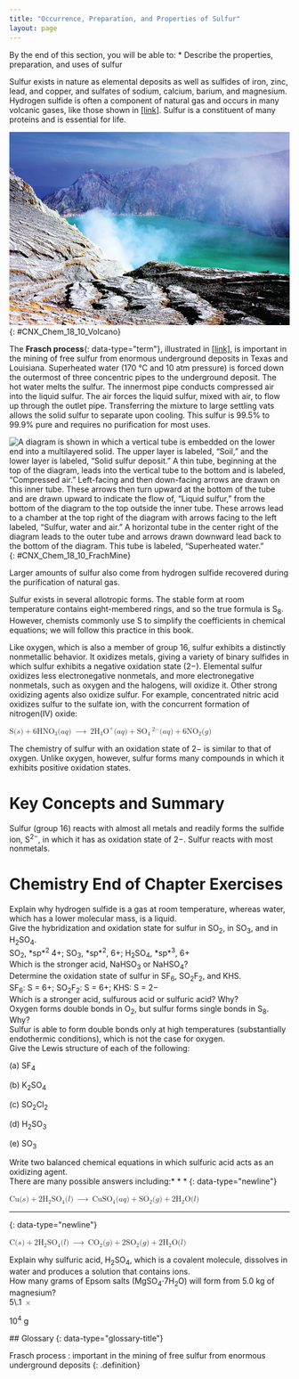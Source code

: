 ```yaml
---
title: "Occurrence, Preparation, and Properties of Sulfur"
layout: page
---
```



<div data-type="abstract" markdown="1">
By the end of this section, you will be able to:
* Describe the properties, preparation, and uses of sulfur

</div>

Sulfur exists in nature as elemental deposits as well as sulfides of iron, zinc, lead, and copper, and sulfates of sodium, calcium, barium, and magnesium. Hydrogen sulfide is often a component of natural gas and occurs in many volcanic gases, like those shown in [\[link\]](#CNX_Chem_18_10_Volcano). Sulfur is a constituent of many proteins and is essential for life.

 ![A lake is shown surrounded by rocky, mountainous peaks. A white vapor rises from the ground near the lake.](../resources/CNX_Chem_18_10_Volcano.jpg "Volcanic gases contain hydrogen sulfide. (credit: Daniel Julie/Wikimedia Commons)"){: #CNX_Chem_18_10_Volcano}

The **Frasch process**{: data-type="term"}, illustrated in [\[link\]](#CNX_Chem_18_10_FrachMine), is important in the mining of free sulfur from enormous underground deposits in Texas and Louisiana. Superheated water (170 °C and 10 atm pressure) is forced down the outermost of three concentric pipes to the underground deposit. The hot water melts the sulfur. The innermost pipe conducts compressed air into the liquid sulfur. The air forces the liquid sulfur, mixed with air, to flow up through the outlet pipe. Transferring the mixture to large settling vats allows the solid sulfur to separate upon cooling. This sulfur is 99.5% to 99.9% pure and requires no purification for most uses.

 ![A diagram is shown in which a vertical tube is embedded on the lower end into a multilayered solid. The upper layer is labeled, &#x201C;Soil,&#x201D; and the lower layer is labeled, &#x201C;Solid sulfur deposit.&#x201D; A thin tube, beginning at the top of the diagram, leads into the vertical tube to the bottom and is labeled, &#x201C;Compressed air.&#x201D; Left-facing and then down-facing arrows are drawn on this inner tube. These arrows then turn upward at the bottom of the tube and are drawn upward to indicate the flow of, &#x201C;Liquid sulfur,&#x201D; from the bottom of the diagram to the top outside the inner tube. These arrows lead to a chamber at the top right of the diagram with arrows facing to the left labeled, &#x201C;Sulfur, water and air.&#x201D; A horizontal tube in the center right of the diagram leads to the outer tube and arrows drawn downward lead back to the bottom of the diagram. This tube is labeled, &#x201C;Superheated water.&#x201D;](../resources/CNX_Chem_18_10_FrachMine.jpg "The Frasch process is used to mine sulfur from underground deposits."){: #CNX_Chem_18_10_FrachMine}

Larger amounts of sulfur also come from hydrogen sulfide recovered during the purification of natural gas.

Sulfur exists in several allotropic forms. The stable form at room temperature contains eight-membered rings, and so the true formula is S<sub>8</sub>. However, chemists commonly use S to simplify the coefficients in chemical equations; we will follow this practice in this book.

Like oxygen, which is also a member of group 16, sulfur exhibits a distinctly nonmetallic behavior. It oxidizes metals, giving a variety of binary sulfides in which sulfur exhibits a negative oxidation state (2−). Elemental sulfur oxidizes less electronegative nonmetals, and more electronegative nonmetals, such as oxygen and the halogens, will oxidize it. Other strong oxidizing agents also oxidize sulfur. For example, concentrated nitric acid oxidizes sulfur to the sulfate ion, with the concurrent formation of nitrogen(IV) oxide:

<div data-type="equation" class="equation">
<math xmlns="http://www.w3.org/1998/Math/MathML"><mrow><mtext>S</mtext><mo stretchy="false">(</mo><mi>s</mi><mo stretchy="false">)</mo><mo>+</mo><mn>6</mn><msub><mrow><mtext>HNO</mtext></mrow><mn>3</mn></msub><mo stretchy="false">(</mo><mi>a</mi><mi>q</mi><mo stretchy="false">)</mo><mspace width="0.2em" /><mo stretchy="false">⟶</mo><mspace width="0.2em" /><mn>2</mn><msub><mtext>H</mtext><mn>3</mn></msub><msup><mtext>O</mtext><mtext>+</mtext></msup><mo stretchy="false">(</mo><mi>a</mi><mi>q</mi><mo stretchy="false">)</mo><mo>+</mo><msub><mrow><mtext>SO</mtext></mrow><mn>4</mn></msub><msup><mspace width="0.2em" /><mrow><mn>2−</mn></mrow></msup><mo stretchy="false">(</mo><mi>a</mi><mi>q</mi><mo stretchy="false">)</mo><mo>+</mo><mn>6</mn><msub><mrow><mtext>NO</mtext></mrow><mn>2</mn></msub><mo stretchy="false">(</mo><mi>g</mi><mo stretchy="false">)</mo></mrow></math>
</div>

The chemistry of sulfur with an oxidation state of 2− is similar to that of oxygen. Unlike oxygen, however, sulfur forms many compounds in which it exhibits positive oxidation states.

# Key Concepts and Summary

Sulfur (group 16) reacts with almost all metals and readily forms the sulfide ion, S<sup>2−</sup>, in which it has as oxidation state of 2−. Sulfur reacts with most nonmetals.

# Chemistry End of Chapter Exercises

<div data-type="exercise" class="exercise">
<div data-type="problem" class="problem" markdown="1">
Explain why hydrogen sulfide is a gas at room temperature, whereas water, which has a lower molecular mass, is a liquid.

</div>
</div>

<div data-type="exercise" class="exercise">
<div data-type="problem" class="problem" markdown="1">
Give the hybridization and oxidation state for sulfur in SO<sub>2</sub>, in SO<sub>3</sub>, and in H<sub>2</sub>SO<sub>4</sub>.

</div>
<div data-type="solution" class="solution" markdown="1">
SO<sub>2</sub>, *sp*<sup>2</sup> 4+; SO<sub>3</sub>, *sp*<sup>2</sup>, 6+; H<sub>2</sub>SO<sub>4</sub>, *sp*<sup>3</sup>, 6+

</div>
</div>

<div data-type="exercise" class="exercise">
<div data-type="problem" class="problem" markdown="1">
Which is the stronger acid, NaHSO<sub>3</sub> or NaHSO<sub>4</sub>?

</div>
</div>

<div data-type="exercise" class="exercise">
<div data-type="problem" class="problem" markdown="1">
Determine the oxidation state of sulfur in SF<sub>6</sub>, SO<sub>2</sub>F<sub>2</sub>, and KHS.

</div>
<div data-type="solution" class="solution" markdown="1">
SF<sub>6</sub>: S = 6+; SO<sub>2</sub>F<sub>2</sub>: S = 6+; KHS: S = 2−

</div>
</div>

<div data-type="exercise" class="exercise">
<div data-type="problem" class="problem" markdown="1">
Which is a stronger acid, sulfurous acid or sulfuric acid? Why?

</div>
</div>

<div data-type="exercise" class="exercise">
<div data-type="problem" class="problem" markdown="1">
Oxygen forms double bonds in O<sub>2</sub>, but sulfur forms single bonds in S<sub>8</sub>. Why?

</div>
<div data-type="solution" class="solution" markdown="1">
Sulfur is able to form double bonds only at high temperatures (substantially endothermic conditions), which is not the case for oxygen.

</div>
</div>

<div data-type="exercise" class="exercise">
<div data-type="problem" class="problem" markdown="1">
Give the Lewis structure of each of the following:

(a) SF<sub>4</sub>

(b) K<sub>2</sub>SO<sub>4</sub>

(c) SO<sub>2</sub>Cl<sub>2</sub>

(d) H<sub>2</sub>SO<sub>3</sub>

(e) SO<sub>3</sub>

</div>
</div>

<div data-type="exercise" class="exercise">
<div data-type="problem" class="problem" markdown="1">
Write two balanced chemical equations in which sulfuric acid acts as an oxidizing agent.

</div>
<div data-type="solution" class="solution" markdown="1">
There are many possible answers including:* * *
{: data-type="newline"}

 <math xmlns="http://www.w3.org/1998/Math/MathML"><mrow><mtext>Cu</mtext><mo stretchy="false">(</mo><mi>s</mi><mo stretchy="false">)</mo><mo>+</mo><mn>2</mn><msub><mtext>H</mtext><mn>2</mn></msub><msub><mrow><mtext>SO</mtext></mrow><mn>4</mn></msub><mo stretchy="false">(</mo><mi>l</mi><mo stretchy="false">)</mo><mspace width="0.2em" /><mo stretchy="false">⟶</mo><mspace width="0.2em" /><msub><mrow><mtext>CuSO</mtext></mrow><mn>4</mn></msub><mo stretchy="false">(</mo><mi>a</mi><mi>q</mi><mo stretchy="false">)</mo><mo>+</mo><msub><mrow><mtext>SO</mtext></mrow><mn>2</mn></msub><mo stretchy="false">(</mo><mi>g</mi><mo stretchy="false">)</mo><mo>+</mo><mn>2</mn><msub><mtext>H</mtext><mn>2</mn></msub><mtext>O</mtext><mo stretchy="false">(</mo><mi>l</mi><mo stretchy="false">)</mo></mrow></math>

* * *
{: data-type="newline"}

 <math xmlns="http://www.w3.org/1998/Math/MathML"><mrow><mtext>C</mtext><mo stretchy="false">(</mo><mi>s</mi><mo stretchy="false">)</mo><mo>+</mo><mn>2</mn><msub><mtext>H</mtext><mn>2</mn></msub><msub><mrow><mtext>SO</mtext></mrow><mn>4</mn></msub><mo stretchy="false">(</mo><mi>l</mi><mo stretchy="false">)</mo><mspace width="0.2em" /><mo stretchy="false">⟶</mo><mspace width="0.2em" /><msub><mrow><mtext>CO</mtext></mrow><mn>2</mn></msub><mo stretchy="false">(</mo><mi>g</mi><mo stretchy="false">)</mo><mo>+</mo><mn>2</mn><msub><mrow><mtext>SO</mtext></mrow><mn>2</mn></msub><mo stretchy="false">(</mo><mi>g</mi><mo stretchy="false">)</mo><mo>+</mo><mn>2</mn><msub><mtext>H</mtext><mn>2</mn></msub><mtext>O</mtext><mo stretchy="false">(</mo><mi>l</mi><mo stretchy="false">)</mo></mrow></math>

</div>
</div>

<div data-type="exercise" class="exercise">
<div data-type="problem" class="problem" markdown="1">
Explain why sulfuric acid, H<sub>2</sub>SO<sub>4</sub>, which is a covalent molecule, dissolves in water and produces a solution that contains ions.

</div>
</div>

<div data-type="exercise" class="exercise">
<div data-type="problem" class="problem" markdown="1">
How many grams of Epsom salts (MgSO<sub>4</sub>⋅7H<sub>2</sub>O) will form from 5.0 kg of magnesium?

</div>
<div data-type="solution" class="solution" markdown="1">
5\.1 <math xmlns="http://www.w3.org/1998/Math/MathML"><mo>×</mo></math>

 10<sup>4</sup> g

</div>
</div>

<div data-type="glossary" markdown="1">
## Glossary
{: data-type="glossary-title"}

Frasch process
: important in the mining of free sulfur from enormous underground deposits
{: .definition}

</div>


